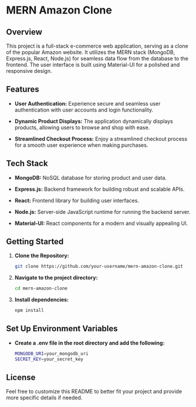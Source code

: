 # MERN Amazon Clone

## Overview

This project is a full-stack e-commerce web application, serving as a clone of the popular Amazon website. It utilizes the MERN stack (MongoDB, Express.js, React, Node.js) for seamless data flow from the database to the frontend. The user interface is built using Material-UI for a polished and responsive design.

## Features

- **User Authentication:** Experience secure and seamless user authentication with user accounts and login functionality.

- **Dynamic Product Displays:** The application dynamically displays products, allowing users to browse and shop with ease.

- **Streamlined Checkout Process:** Enjoy a streamlined checkout process for a smooth user experience when making purchases.

## Tech Stack

- **MongoDB:** NoSQL database for storing product and user data.

- **Express.js:** Backend framework for building robust and scalable APIs.

- **React:** Frontend library for building user interfaces.

- **Node.js:** Server-side JavaScript runtime for running the backend server.

- **Material-UI:** React components for a modern and visually appealing UI.

## Getting Started

1. **Clone the Repository:**
   ```bash
   git clone https://github.com/your-username/mern-amazon-clone.git
1. **Navigate to the project directory:**
   ```bash
   cd mern-amazon-clone
1. **Install dependencies:**
   ```bash
   npm install

## Set Up Environment Variables
- **Create a .env file in the root directory and add the following:**
  ```bash
  MONGODB_URI=your_mongodb_uri
  SECRET_KEY=your_secret_key


## License
Feel free to customize this README to better fit your project and provide more specific details if needed.
